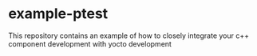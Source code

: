 # example-ptest
This repository contains an example of how to closely integrate your c++ component development with yocto development
